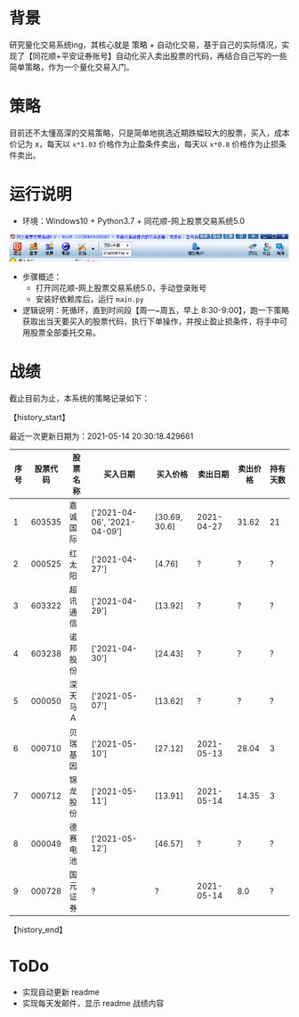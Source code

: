 # 背景

研究量化交易系统ing，其核心就是 策略 + 自动化交易，基于自己的实际情况，实现了【同花顺+平安证券账号】自动化买入卖出股票的代码，再结合自己写的一些简单策略，作为一个量化交易入门。

# 策略

目前还不太懂高深的交易策略，只是简单地挑选近期跌幅较大的股票，买入，成本价记为 x，每天以 `x*1.03` 价格作为止盈条件卖出，每天以 `x*0.8` 价格作为止损条件卖出。
 
# 运行说明

* 环境：Windows10 + Python3.7 + 同花顺-网上股票交易系统5.0

![同花顺-网上股票交易系统5.0](version_info.png)

* 步骤概述：
    * 打开同花顺-网上股票交易系统5.0，手动登录账号
    * 安装好依赖库后，运行 `main.py`
* 逻辑说明：死循环，直到时间段【周一~周五，早上 8:30-9:00】，跑一下策略获取出当天要买入的股票代码，执行下单操作，并按止盈止损条件，将手中可用股票全部委托交易。

# 战绩

截止目前为止，本系统的策略记录如下：


【history_start】

最近一次更新日期为：2021-05-14 20:30:18.429661

| 序号 | 股票代码 | 股票名称 | 买入日期 | 买入价格 | 卖出日期 | 卖出价格 | 持有天数 |
| --- | --- | --- | --- | --- | --- | --- | --- |
|1|603535|嘉诚国际|['2021-04-06', '2021-04-09']|[30.69, 30.6]|2021-04-27|31.62|21|
|2|000525|红 太 阳|['2021-04-27']|[4.76]|?|?|?|
|3|603322|超讯通信|['2021-04-29']|[13.92]|?|?|?|
|4|603238|诺邦股份|['2021-04-30']|[24.43]|?|?|?|
|5|000050|深天马Ａ|['2021-05-07']|[13.62]|?|?|?|
|6|000710|贝瑞基因|['2021-05-10']|[27.12]|2021-05-13|28.04|3|
|7|000712|锦龙股份|['2021-05-11']|[13.91]|2021-05-14|14.35|3|
|8|000049|德赛电池|['2021-05-12']|[46.57]|?|?|?|
|9|000728|国元证券|?|?|2021-05-14|8.0|?|


【history_end】
    

# ToDo
* 实现自动更新 readme
* 实现每天发邮件，显示 readme 战绩内容